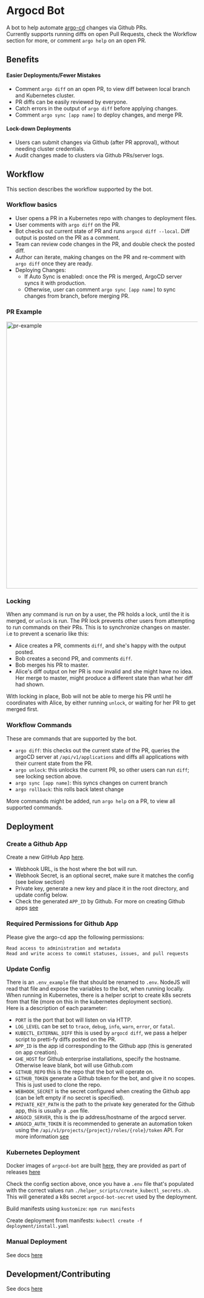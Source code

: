 # Argocd Bot
A bot to help automate [argo-cd](https://github.com/argoproj/argo-cd) changes via Github PRs.  
Currently supports running diffs on open Pull Requests, check the Workflow section for more, or comment `argo help` on an open PR.  

## Benefits
#### Easier Deployments/Fewer Mistakes
- Comment `argo diff` on an open PR, to view diff between local branch and Kubernetes cluster.
- PR diffs can be easily reviewed by everyone.
- Catch errors in the output of `argo diff` before applying changes.
- Comment `argo sync [app name]` to deploy changes, and merge PR.

#### Lock-down Deployments
- Users can submit changes via Github (after PR approval), without needing cluster credentials.
- Audit changes made to clusters via Github PRs/server logs.

## Workflow
This section describes the workflow supported by the bot.

### Workflow basics
- User opens a PR in a Kubernetes repo with changes to deployment files.
- User comments with `argo diff` on the PR.
- Bot checks out current state of PR and runs `argocd diff --local`. Diff output is posted on the PR as a comment.
- Team can review code changes in the PR, and double check the posted diff.
- Author can iterate, making changes on the PR and re-comment with `argo diff` once they are ready.
- Deploying Changes:
  - If Auto Sync is enabled: once the PR is merged, ArgoCD server syncs it with production.
  - Otherwise, user can comment `argo sync [app name]` to sync changes from branch, before merging PR.
  
### PR Example
<img width="700" alt="pr-example" src="https://raw.githubusercontent.com/marcb1/argocd-bot/master/docs/readme-images/pr-example.png">

### Locking
When any command is run on by a user, the PR holds a lock, until the it is merged, or `unlock` is run.
The PR lock prevents other users from attempting to run commands on their PRs. This is to synchronize changes on master.  
i.e to prevent a scenario like this:
- Alice creates a PR, comments `diff`, and she's happy with the output posted.
- Bob creates a second PR, and comments `diff`.
- Bob merges his PR to master.
- Alice's diff output on her PR is now invalid and she might have no idea. Her merge to master, might produce a different state than what her diff had shown.

With locking in place, Bob will not be able to merge his PR until he coordinates with Alice, by either running `unlock`, or waiting for her PR to get merged first.

### Workflow Commands
These are commands that are supported by the bot.
- `argo diff`: this checks out the current state of the PR, queries the argoCD server at `/api/v1/applications` and diffs all applications with their current state from the PR.
- `argo unlock`: this unlocks the current PR, so other users can run `diff`; see locking section above.
- `argo sync [app name]`: this syncs changes on current branch
- `argo rollback`: this rolls back latest change

More commands might be added, run `argo help` on a PR, to view all supported commands.

## Deployment

### Create a Github App
Create a new GitHub App [here](https://github.com/settings/apps/new).  
- Webhook URL, is the host where the bot will run.
- Webhook Secret, is an optional secret, make sure it matches the config (see below section)
- Private key, generate a new key and place it in the root directory, and update config below.
- Check the generated `APP_ID` by Github.
For more on creating Github apps [see](https://probot.github.io/docs/development/#manually-configuring-a-github-app)

### Required Permissions for Github App
Please give the argo-cd app the following permissions:
```
Read access to administration and metadata
Read and write access to commit statuses, issues, and pull requests 
```

### Update Config
There is an `.env_example` file that should be renamed to `.env`. NodeJS will read that file and expose the variables to the bot, when running locally.  
When running in Kubernetes, there is a helper script to create k8s secrets from that file (more on this in the kubernetes deployment section).  
Here is a description of each parameter:
- `PORT` is the port that bot will listen on via HTTP.
- `LOG_LEVEL` can be set to `trace`, `debug`, `info`, `warn`, `error`, or `fatal`.
- `KUBECTL_EXTERNAL_DIFF` this is used by `argocd diff`, we pass a helper script to pretti-fy diffs posted on the PR.
- `APP_ID` is the app id corresponding to the Github app (this is generated on app creation).
- `GHE_HOST` for Github enterprise installations, specify the hostname. Otherwise leave blank, bot will use Github.com
- `GITHUB_REPO` this is the repo that the bot will operate on.
- `GITHUB_TOKEN` generate a Github token for the bot, and give it no scopes. This is just used to clone the repo.
- `WEBHOOK_SECRET` is the secret configured when creating the Github app (can be left empty if no secret is specified).
- `PRIVATE_KEY_PATH` is the path to the private key generated for the Github app, this is usually a `.pem` file.
- `ARGOCD_SERVER`, this is the ip address/hostname of the argocd server.
- `ARGOCD_AUTH_TOKEN` it is recommended to generate an automation token using the `/api/v1/projects/{project}/roles/{role}/token` API. For more information [see](https://github.com/argoproj/argo-cd/blob/master/docs/security.md#authentication)

### Kubernetes Deployment
Docker images of `argocd-bot` are built [here](https://cloud.docker.com/repository/docker/marcb1/argocd-bot), they are provided as part of releases [here](https://github.com/marcb1/argocd-bot/releases)

Check the config section above, once you have a `.env` file that's populated with the correct values run `./helper_scripts/create_kubectl_secrets.sh`.  
This will generated a k8s secret `argocd-bot-secret` used by the deployment.  

Build manifests using `kustomize`:
`npm run manifests`

Create deployment from manifests:
`kubectl create -f deployment/install.yaml`

### Manual Deployment
See docs [here](./docs/development.md#manual-deployment)

## Development/Contributing
See docs [here](docs/development.md)
